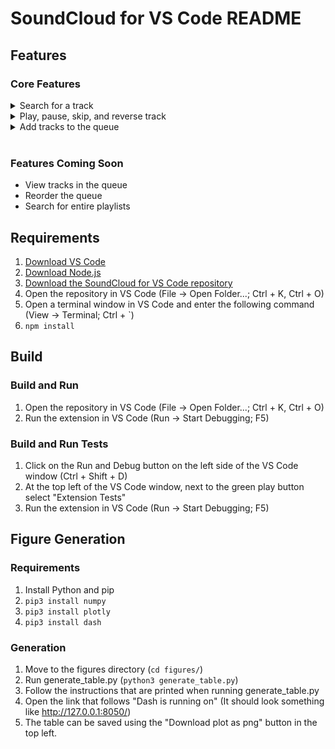 # SoundCloud for VS Code README

## Features

### Core Features

<details><summary>Search for a track</summary>

![](https://i.imgur.com/eyZbYyW.gif)
</details>
<details><summary>Play, pause, skip, and reverse track</summary>

![](https://i.imgur.com/DbuZzeQ.png)
</details>
<details><summary>Add tracks to the queue</summary>

![](https://i.imgur.com/uKIbDJl.gif)
</details>

<br>

### Features Coming Soon
 - View tracks in the queue
 - Reorder the queue
 - Search for entire playlists


## Requirements

1. [Download VS Code](https://code.visualstudio.com/download)
2. [Download Node.js](https://nodejs.org/en/download/)
3. [Download the SoundCloud for VS Code repository](https://github.com/owen-hunter1/soundcloud-for-vs-code)
4. Open the repository in VS Code (File -> Open Folder...; Ctrl + K, Ctrl + O)
5. Open a terminal window in VS Code and enter the following command (View -> Terminal; Ctrl + `)
6. `npm install`

## Build

### Build and Run

1. Open the repository in VS Code (File -> Open Folder...; Ctrl + K, Ctrl + O)
2. Run the extension in VS Code (Run -> Start Debugging; F5)

### Build and Run Tests

1. Click on the Run and Debug button on the left side of the VS Code window (Ctrl + Shift + D)
2. At the top left of the VS Code window, next to the green play button select "Extension Tests"
3. Run the extension in VS Code (Run -> Start Debugging; F5)

## Figure Generation

### Requirements

1. Install Python and pip
2. `pip3 install numpy`
3. `pip3 install plotly`
4. `pip3 install dash`

### Generation

1. Move to the figures directory (`cd figures/`)
2. Run generate_table.py (`python3 generate_table.py`)
3. Follow the instructions that are printed when running generate_table.py
4. Open the link that follows "Dash is running on" (It should look something like http://127.0.0.1:8050/)
5. The table can be saved using the "Download plot as png" button in the top left.